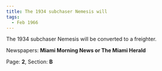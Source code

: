 ```yaml
---  
title: The 1934 subchaser Nemesis will  
tags:  
  - Feb 1966  
---  
```

  
The 1934 subchaser Nemesis will be converted to a freighter.  
  
Newspapers: **Miami Morning News or The Miami Herald**  
  
Page: **2**, Section: **B** 
